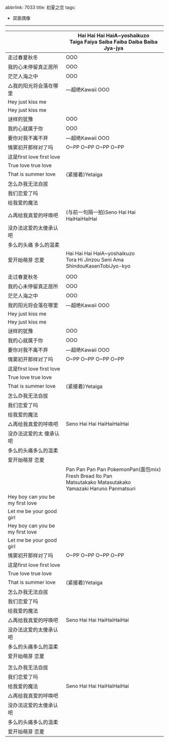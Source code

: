 abbrlink: 7033
title: 初夏之恋
tags:
  - 双面偶像
---
|      |Hai Hai Hai HaiA~yoshaikuzo<br>Taiga Faiya Saiba Faiba Daiba Baiba Jya-jya|
|--|--|
|走过春夏秋冬|OOO|
|我的心未停留真正居所|OOO|
|茫茫人海之中|OOO|
|△我的阳光将会落在哪里|—超绝Kawaii OOO|
|Hey just kiss me|      |
|Hey just kiss me|      |
|谜样的犹豫|OOO|
|我的心就属于你|OOO|
|要你对我不离不弃|—超绝Kawaii OOO|
|情窦初开那样对了吗|O~PP O~PP O~PP O~PP|
|这是first love first love|      |
|True love true love|      |
|That is summer love|(紧接着)Yetaiga|
|怎么办我无法自拔|      |
|我们恋爱了吗|      |
|给我爱的魔法|      |
|△再给我真爱的呼唤吧|(与前一句隔一拍)Seno Hai Hai HaiHaiHaiHai|
|没办法这爱的太傻承认吧|      |
|多么的头痛 多么的温柔|      |
|爱开始萌芽 恋夏|Hai Hai Hai HaiA~yoshaikuzo<br>Tora Hi Jinzou Seni Ama ShindouKasenTobiJyo-kyo|
|      |      |
|走过春夏秋冬|OOO|
|我的心未停留真正居所|OOO|
|茫茫人海之中|OOO|
|我的阳光将会落在哪里|—超绝Kawaii OOO|
|Hey just kiss me|      |
|Hey just kiss me|      |
|谜样的犹豫|OOO|
|我的心就属于你|OOO|
|要你对我不离不弃|—超绝Kawaii OOO|
|情窦初开那样对了吗|O~PP O~PP O~PP O~PP|
|这是first love first love|      |
|True love true love|      |
|That is summer love|(紧接着)Yetaiga|
|怎么办我无法自拔|      |
|我们恋爱了吗|      |
|给我爱的魔法|      |
|△再给我真爱的呼唤吧|Seno Hai Hai HaiHaiHaiHai|
|没办法这爱的太 傻承认吧|      |
|多么的头痛多么的温柔|      |
|爱开始萌芽 恋夏|      |
|      |Pan Pan Pan Pan PokemonPan(面包mix)<br>Fresh Bread Ito Pan<br>Matsutakako Matasutakako<br>Yamazaki Haruno Panmatsuri|
|Hey boy can you be my first love|      |
|Let me be your good girl|      |
|Hey boy can you be my first love|      |
|Let me be your good girl|      |
|情窦初开那样对了吗|O~PP O~PP O~PP O~PP|
|这是first love first love|      |
|True love true love|      |
|That is summer love|(紧接着)Yetaiga|
|怎么办我无法自拔|      |
|我们恋爱了吗|      |
|给我爱的魔法|      |
|△再给我真爱的呼唤吧|Seno Hai Hai HaiHaiHaiHai|
|没办法这爱的太傻承认吧|      |
|多么的头痛多么的温柔|      |
|爱开始萌芽 恋夏|      |
|      |      |
|怎么办我无法自拔|      |
|我们恋爱了吗|      |
|给我爱的魔法|Seno Hai Hai HaiHaiHaiHai|
|△再给我真爱的呼唤吧|      |
|没办法这爱的太傻承认吧|      |
|多么的头痛多么的温柔|      |
|爱开始萌芽 恋夏|      |